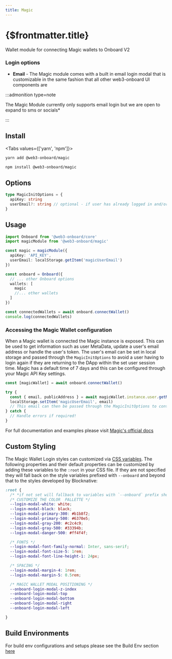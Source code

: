 ```yaml
---
title: Magic
---
```


# {$frontmatter.title}

Wallet module for connecting Magic wallets to Onboard V2

### Login options

- **Email** - The Magic module comes with a built in email login modal that is customizable
  in the same fashion that all other web3-onboard UI components are

:::admonition type=note

The Magic Module currently only supports email login but we are open to expand to sms or socials\*

:::

## Install

<Tabs values={['yarn', 'npm']}>
<TabPanel value="yarn">

```sh copy
yarn add @web3-onboard/magic
```

  </TabPanel>
  <TabPanel value="npm">

```sh copy
npm install @web3-onboard/magic
```

  </TabPanel>
</Tabs>

## Options

```typescript
type MagicInitOptions = {
  apiKey: string
  userEmail?: string // optional - if user has already logged in and/or session is still active a login modal will not appear
}
```

## Usage

```typescript
import Onboard from '@web3-onboard/core'
import magicModule from '@web3-onboard/magic'

const magic = magicModule({
  apiKey: 'API_KEY',
  userEmail: localStorage.getItem('magicUserEmail')
})

const onboard = Onboard({
  // ... other Onboard options
  wallets: [
    magic
    //... other wallets
  ]
})

const connectedWallets = await onboard.connectWallet()
console.log(connectedWallets)
```

### Accessing the Magic Wallet configuration

When a Magic wallet is connected the Magic instance is exposed.
This can be used to get information such as user MetaData, update a user's email address or handle the user's token.
The user's email can be set in local storage and passed through the `MagicInitOptions` to avoid a user having to login again if they are returning to the DApp within the set user session time.
Magic has a default time of 7 days and this can be configured through your Magic API Key settings.

```typescript
const [magicWallet] = await onboard.connectWallet()

try {
  const { email, publicAddress } = await magicWallet.instance.user.getMetadata()
  localStorage.setItem('magicUserEmail', email)
  // This email can then be passed through the MagicInitOptions to continue the users session and avoid having to login again
} catch {
  // Handle errors if required!
}
```

For full documentation and examples please visit [Magic's official docs](https://magic.link/docs/api-reference/client-side-sdks/web#user-module)

## Custom Styling

The Magic Wallet Login styles can customized via [CSS variables](https://developer.mozilla.org/en-US/docs/Web/CSS/Using_CSS_custom_properties). The following properties and their default properties can be customized by adding these variables to the `:root` in your CSS file. If they are not specified they will fall back on the style variables prefixed with `--onboard` and beyond that to the styles developed by Blocknative:

```css
:root {
  /* *if not set will fallback to variables with `--onboard` prefix shown above */
  /* CUSTOMIZE THE COLOR  PALLETTE */
  --login-modal-white: white;
  --login-modal-black: black;
  --login-modal-primary-300: #b1b8f2;
  --login-modal-primary-500: #6370e5;
  --login-modal-gray-200: #c2c4c9;
  --login-modal-gray-500: #33394b;
  --login-modal-danger-500: #ff4f4f;

  /* FONTS */
  --login-modal-font-family-normal: Inter, sans-serif;
  --login-modal-font-size-5: 1rem;
  --login-modal-font-line-height-1: 24px;

  /* SPACING */
  --login-modal-margin-4: 1rem;
  --login-modal-margin-5: 0.5rem;

  /* MAGIC WALLET MODAL POSITIONING */
  --onboard-login-modal-z-index
  --onboard-login-modal-top
  --onboard-login-modal-bottom
  --onboard-login-modal-right
  --onboard-login-modal-left

}
```

## Build Environments
For build env configurations and setups please see the Build Env section [here](/docs/modules/core#build-environments)